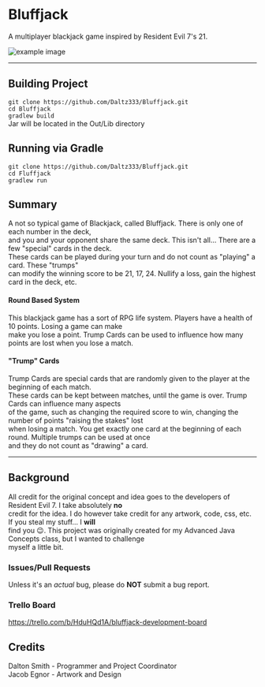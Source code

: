 # Bluffjack
A multiplayer blackjack game inspired by Resident Evil 7's 21.

![example image](https://i.imgur.com/RDy6Rof.jpg)

<hr/>

## Building Project
`git clone https://github.com/Daltz333/Bluffjack.git`  
`cd Bluffjack`  
`gradlew build`  
Jar will be located in the Out/Lib directory

## Running via Gradle
`git clone https://github.com/Daltz333/Bluffjack.git`  
`cd Fluffjack`  
`gradlew run`  

## Summary
A not so typical game of Blackjack, called Bluffjack. There is only one of each number in the deck,  
and you and your opponent share the same deck. This isn't all... There are a few "special" cards in the deck.  
These cards can be played during your turn and do not count as "playing" a card. These "trumps"  
can modify the winning score to be 21, 17, 24. Nullify a loss, gain the highest card in the deck, etc.

#### Round Based System
This blackjack game has a sort of RPG life system. Players have a health of 10 points. Losing a game can make  
make you lose a point. Trump Cards can be used to influence how many points are lost when you lose a match.

#### "Trump" Cards
Trump Cards are special cards that are randomly given to the player at the beginning of each match.  
These cards can be kept between matches, until the game is over. Trump Cards can influence many aspects  
of the game, such as changing the required score to win, changing the number of points "raising the stakes" lost  
when losing a match. You get exactly one card at the beginning of each round. Multiple trumps can be used at once  
and they do not count as "drawing" a card.

<hr/>

## Background
All credit for the original concept and idea goes to the developers of Resident Evil 7. I take absolutely **no**  
credit for the idea. I do however take credit for any artwork, code, css, etc. If you steal my stuff... I **will**  
find you 😉. This project was originally created for my Advanced Java Concepts class, but I wanted to challenge  
myself a little bit. 

### Issues/Pull Requests
Unless it's an *actual* bug, please do **NOT** submit a bug report.

### Trello Board
https://trello.com/b/HduHQd1A/bluffjack-development-board

## Credits
Dalton Smith - Programmer and Project Coordinator  
Jacob Egnor  - Artwork and Design  
